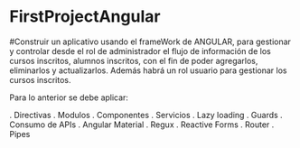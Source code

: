 # FirstProjectAngular

#Construir un aplicativo usando el frameWork de ANGULAR, para gestionar y controlar desde el rol de administrador el flujo de información de los cursos inscritos, alumnos inscritos, con el fin de poder agregarlos, eliminarlos y actualizarlos. Además habrá un rol usuario para gestionar los cursos inscritos.

Para lo anterior se debe aplicar:

  . Directivas
  . Modulos
  . Componentes
  . Servicios
  . Lazy loading
  . Guards
  . Consumo de APIs
  . Angular Material
  . Regux
  . Reactive Forms
  . Router
  . Pipes
